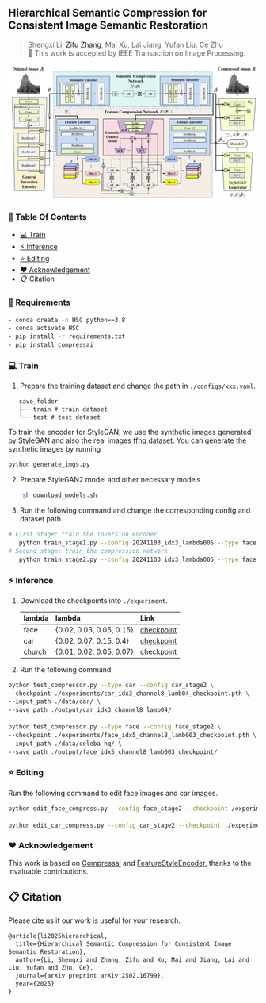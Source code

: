 ## Hierarchical Semantic Compression for Consistent Image Semantic Restoration

> Shengxi Li, [Zifu Zhang](https://github.com/bblgbr), Mai Xu, Lai Jiang, Yufan Liu, Ce Zhu<br>
> :partying_face: This work is accepted by IEEE Transaction on Image Processing.

<p align="center">
    <img src="assets/framework.png" style="border-radius: 15px"><br>
</p>

### :book: Table Of Contents
- [:computer: Train](#computer-train)
- [:zap: Inference](#inference)
- [:star: Editing](#editing)
- [:heart: Acknowledgement](#acknowledgement)
- [:clipboard: Citation](#cite)

### :wrench: Requirements

```bash
- conda create -n HSC python==3.8
- conda activate HSC
- pip install -r requirements.txt
- pip install compressai
```

### <a name="train"></a>:computer: Train

1. Prepare the training dataset and change the path in `./configs/xxx.yaml`.

```
   save_folder
   ├── train # train dataset
   └── test # test dataset
```

To train the encoder for StyleGAN, we use the synthetic images generated by StyleGAN and also the real images [ffhq dataset](https://github.com/NVlabs/ffhq-dataset).
You can generate the synthetic images by running

```bash
python generate_imgs.py
```

2. Prepare StyleGAN2 model and other necessary models

```bash
    sh download_models.sh
```

3. Run the following command and change the corresponding config and dataset path.

```bash
# First stage: train the inversion encoder
   python train_stage1.py --config 20241103_idx3_lambda005 --type face --real_dataset_path xxx --dataset_path xxx
# Second stage: train the compression network
   python train_stage2.py --config 20241103_idx3_lambda005 --type face --real_dataset_path xxx --dataset_path xxx
```

### <a name="inference"></a>:zap: Inference

1. Download the checkpoints into `./experiment`.

    | lambda   | lambda | Link |
    | --------- | ------------------ |----------- |
    | face  | {0.02, 0.03, 0.05, 0.15} | [checkpoint](https://bhpan.buaa.edu.cn/link/AAAC3E377EB85D4E128404740C29CF971C)             |
    | car  | {0.02, 0.07, 0.15, 0.4} | [checkpoint](https://bhpan.buaa.edu.cn/link/AAAC3E377EB85D4E128404740C29CF971C)             |
    | church  | {0.01, 0.02, 0.05, 0.07} | [checkpoint](https://bhpan.buaa.edu.cn/link/AAAC3E377EB85D4E128404740C29CF971C)              |

2. Run the following command.

```bash
python test_compressor.py --type car --config car_stage2 \
--checkpoint ./experiments/car_idx3_channel8_lamb04_checkpoint.pth \
--input_path ./data/car/ \
--save_path ./output/car_idx3_channel8_lamb04/

python test_compressor.py --type face --config face_stage2 \
--checkpoint ./experiments/face_idx5_channel8_lamb003_checkpoint.pth \
--input_path ./data/celeba_hq/ \
--save_path ./output/face_idx5_channel8_lamb003_checkpoint/
```

### <a name="editing"></a>:star: Editing

Run the following command to edit face images and car images.

```bash
python edit_face_compress.py --config face_stage2 --checkpoint /experiments/face_idx5_channel8_lamb003_checkpoint.pth --input_path ./data/celeba_hq_5k/ --save_path ./output/face_idx5_channel8_lamb003_checkpoint_edit/ --edit Eyeglasses

python edit_car_compress.py --config car_stage2 --checkpoint ./experiments/car_idx3_channel8_lamb04_checkpoint.pth --input_path ./data/car/ --save_path ./output/car_idx3_channel8_lamb04_checkpoint_edit --edit Viewpoint_II 

```

### <a name="acknowledgement">:heart: Acknowledgement
This work is based on [Compressai](https://github.com/InterDigitalInc/CompressAI) and [FeatureStyleEncoder](https://github.com/InterDigitalInc/FeatureStyleEncoder), thanks to the invaluable contributions.

## <a name="cite"></a>:clipboard: Citation

Please cite us if our work is useful for your research.

```
@article{li2025hierarchical,
  title={Hierarchical Semantic Compression for Consistent Image Semantic Restoration},
  author={Li, Shengxi and Zhang, Zifu and Xu, Mai and Jiang, Lai and Liu, Yufan and Zhu, Ce},
  journal={arXiv preprint arXiv:2502.16799},
  year={2025}
}
```